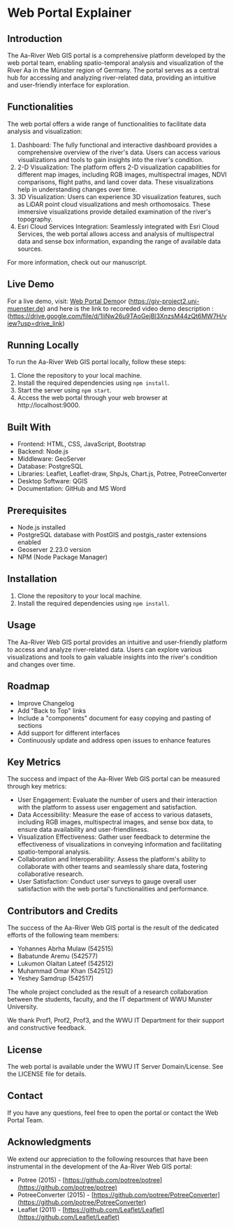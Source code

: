 # Web Portal Explainer

## Introduction

The Aa-River Web GIS portal is a comprehensive platform developed by the web portal team, enabling spatio-temporal analysis and visualization of the River Aa in the Münster region of Germany. The portal serves as a central hub for accessing and analyzing river-related data, providing an intuitive and user-friendly interface for exploration.

## Functionalities

The web portal offers a wide range of functionalities to facilitate data analysis and visualization:

1. Dashboard: The fully functional and interactive dashboard provides a comprehensive overview of the river's data. Users can access various visualizations and tools to gain insights into the river's condition.
2. 2-D Visualization: The platform offers 2-D visualization capabilities for different map images, including RGB images, multispectral images, NDVI comparisons, flight paths, and land cover data. These visualizations help in understanding changes over time.
3. 3D Visualization: Users can experience 3D visualization features, such as LiDAR point cloud visualizations and mesh orthomosaics. These immersive visualizations provide detailed examination of the river's topography.
4. Esri Cloud Services Integration: Seamlessly integrated with Esri Cloud Services, the web portal allows access and analysis of multispectral data and sense box information, expanding the range of available data sources.

For more information, check out our manuscript.

## Live Demo

For a live demo, visit: [Web Portal Demo](https://web-portal.herokuapp.com/)or (https://giv-project2.uni-muenster.de)
and here is the link to  recoreded video demo description :(https://drive.google.com/file/d/1liNw26u9TAoGejBl3XnzsM44zQt6MW7H/view?usp=drive_link)

## Running Locally

To run the Aa-River Web GIS portal locally, follow these steps:

1. Clone the repository to your local machine.
2. Install the required dependencies using `npm install`.
3. Start the server using `npm start`.
4. Access the web portal through your web browser at http://localhost:9000.

## Built With

- Frontend: HTML, CSS, JavaScript, Bootstrap
- Backend: Node.js
- Middleware: GeoServer
- Database: PostgreSQL
- Libraries: Leaflet, Leaflet-draw, ShpJs, Chart.js, Potree, PotreeConverter
- Desktop Software: QGIS
- Documentation: GitHub and MS Word

## Prerequisites

- Node.js installed
- PostgreSQL database with PostGIS and postgis_raster extensions enabled
- Geoserver 2.23.0 version
- NPM (Node Package Manager)

## Installation

1. Clone the repository to your local machine.
2. Install the required dependencies using `npm install`.

## Usage

The Aa-River Web GIS portal provides an intuitive and user-friendly platform to access and analyze river-related data. Users can explore various visualizations and tools to gain valuable insights into the river's condition and changes over time.

## Roadmap

- Improve Changelog
- Add "Back to Top" links
- Include a "components" document for easy copying and pasting of sections
- Add support for different interfaces
- Continuously update and address open issues to enhance features

## Key Metrics

The success and impact of the Aa-River Web GIS portal can be measured through key metrics:

- User Engagement: Evaluate the number of users and their interaction with the platform to assess user engagement and satisfaction.
- Data Accessibility: Measure the ease of access to various datasets, including RGB images, multispectral images, and sense box data, to ensure data availability and user-friendliness.
- Visualization Effectiveness: Gather user feedback to determine the effectiveness of visualizations in conveying information and facilitating spatio-temporal analysis.
- Collaboration and Interoperability: Assess the platform's ability to collaborate with other teams and seamlessly share data, fostering collaborative research.
- User Satisfaction: Conduct user surveys to gauge overall user satisfaction with the web portal's functionalities and performance.

## Contributors and Credits

The success of the Aa-River Web GIS portal is the result of the dedicated efforts of the following team members:

- Yohannes Abrha Mulaw (542515)
- Babatunde Aremu (542577)
- Lukumon Olaitan Lateef (542512)
- Muhammad Omar Khan (542512)
- Yeshey Samdrup (542517)

The whole project concluded as the result of a research collaboration between the students, faculty, and the IT department of WWU Munster University.

We thank Prof1, Prof2, Prof3, and the WWU IT Department for their support and constructive feedback.

## License

The web portal is available under the WWU IT Server Domain/License. See the LICENSE file for details.

## Contact

If you have any questions, feel free to open the portal or contact the Web Portal Team.

## Acknowledgments

We extend our appreciation to the following resources that have been instrumental in the development of the Aa-River Web GIS portal:

- Potree (2015) - [https://github.com/potree/potree](https://github.com/potree/potree)
- PotreeConverter (2015) - [https://github.com/potree/PotreeConverter](https://github.com/potree/PotreeConverter)
- Leaflet (2011) - [https://github.com/Leaflet/Leaflet](https://github.com/Leaflet/Leaflet)

